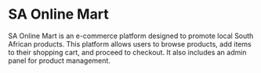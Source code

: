 # SA Online Mart

SA Online Mart is an e-commerce platform designed to promote local South African products. This platform allows users to browse products, add items to their shopping cart, and proceed to checkout. It also includes an admin panel for product management.
